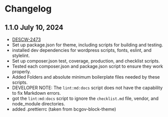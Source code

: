 # Changelog

## 1.1.0 July 10, 2024

-   [DESCW-2473](https://citz-gdx.atlassian.net/browse/DESCW-2473)
-   Set up package.json for theme, including scripts for building and testing.
-   installed dev dependencies for wordpress scripts, fonts, eslint, and stylelint.
-   Set up composer.json test, coverage, production, and checklist scripts.
-   Tested each composer.json and package.json script to ensure they work properly.
-   Added Folders and absolute minimum boilerplate files needed by these scripts.
-   DEVELOPER NOTE: The `lint:md:docs` script does not have the capability to fix Markdown errors.
-   got the `lint:md:docs` script to ignore the `checklist.md` file, vendor, and node_module directories.
-   added .prettierrc (taken from bcgov-block-theme)
